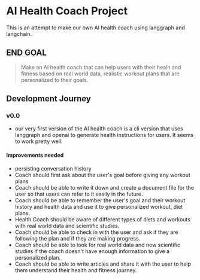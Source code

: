 
# AI Health Coach Project

This is an attempt to make our own AI health coach using langgraph and langchain.

## END GOAL
> Make an AI health coach that can help users with their healh and fitness based on real world data, realistic workout plans that are personalized to their goals. 

## Development Journey

### v0.0 
- our very first version of the AI health coach is a cli version that uses langgraph and openai to generate health instructions for users. It seems to work pretty well. 

#### Improvements needed
- persisting conversation history
- Coach should first ask about the user's goal before giving any workout plans
- Coach should be able to write it down and create a document file for the user so that users can refer to it easily in the future. 
- Coach should be able to remember the user's goal and their workout history and health data and use it to give personalized workout, diet plans. 
- Health Coach should be aware of different types of diets and workouts with real world data and scientific studies. 
- Coach should be able to check in with the user and ask if they are following the plan and if they are making progress. 
- Coach should be able to look for real world data and new scientific studies if the coach doesn't have enough information to give a personalized plan. 
- Coach should be able to write articles and share it with the user to help them understand their health and fitness journey. 


